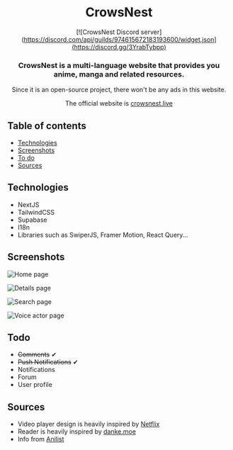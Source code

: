 <div style="text-align: center;">
<h1>CrowsNest</h1>

[![CrowsNest Discord server](https://discord.com/api/guilds/974615672183193600/widget.json](https://discord.gg/3YrabTybpp)

### CrowsNest is a multi-language website that provides you anime, manga and related resources.

Since it is an open-source project, there won't be any ads in this website.

The official website is [crowsnest.live](https://crowsnest.live)

</div>

## Table of contents

- [Technologies](#technologies)
- [Screenshots](#screenshots)
- [To do](#todo)
- [Sources](#sources)

## Technologies

- NextJS
- TailwindCSS
- Supabase
- I18n
- Libraries such as SwiperJS, Framer Motion, React Query...

## Screenshots

![Home page](https://cdn.discordapp.com/attachments/1062512166986580038/1062559091358171167/chrome_roMmxiIKtI.jpg)

![Details page](https://cdn.discordapp.com/attachments/1062512166986580038/1062559081019232347/chrome_GTjvVe3HBV.png)

![Search page](https://cdn.discordapp.com/attachments/1062512166986580038/1062559062107099176/chrome_urwTLWrQox.png)

![Voice actor page](https://cdn.discordapp.com/attachments/1062512166986580038/1062559131199873034/chrome_kgggY8tspr.png)

## Todo

- <s>Comments</s> ✔
- <s>Push Notifications</s> ✔
- Notifications
- Forum
- User profile

## Sources

- Video player design is heavily inspired by [Netflix](https://netflix.com)
- Reader is heavily inspired by [danke.moe](https://danke.moe)
- Info from [Anilist](anilist.co)
